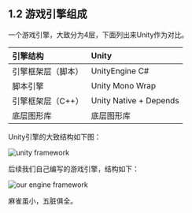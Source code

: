 ## 1.2 游戏引擎组成

一个游戏引擎，大致分为4层，下面列出来Unity作为对比。

| 引擎结构 | Unity         |
| :------------------ | :---------------------- |
| 引擎框架层（脚本） | UnityEngine C#         |
| 脚本引擎           | Unity Mono Wrap        |
| 引擎框架层（C++）  | Unity Native + Depends |
| 底层图形库         | 底层图形库             |


Unity引擎的大致结构如下图：

![unity framework](../../imgs/1/1.2/unity_framework.png)

后续我们自己编写的游戏引擎，结构如下：

![our engine framework](../../imgs/1/1.2/selfengineframework.png)

麻雀虽小，五脏俱全。